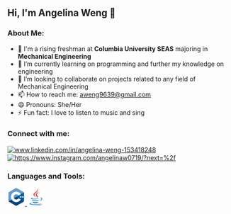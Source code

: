 ## Hi, I'm Angelina Weng 👋

### About Me:
- 🏫 I'm a rising freshman at **Columbia University SEAS** majoring in **Mechanical Engineering**
- 🌱 I’m currently learning on programming and further my knowledge on engineering
- 👯 I’m looking to collaborate on projects related to any field of Mechanical Engineering
- 📫 How to reach me: <aweng9639@gmail.com>
- 😄 Pronouns: She/Her
- ⚡ Fun fact: I love to listen to music and sing

<h3 align="left">Connect with me:</h3>
<p align="left">
<a href="https://www.linkedin.com/in/angelina-weng-153418248/" target="blank"><img align="center" src="https://raw.githubusercontent.com/rahuldkjain/github-profile-readme-generator/master/src/images/icons/Social/linked-in-alt.svg" alt="www.linkedin.com/in/angelina-weng-153418248" height="30" width="40" /></a>
<a href="https://www.instagram.com/angelinaw0719/" target="blank"><img align="center" src="https://raw.githubusercontent.com/rahuldkjain/github-profile-readme-generator/master/src/images/icons/Social/instagram.svg" alt="https://www.instagram.com/angelinaw0719/?next=%2f" height="30" width="40" /></a>
</p>

<h3 align="left">Languages and Tools:</h3>
<p align="left"> <a href="https://www.w3schools.com/cpp/" target="_blank" rel="noreferrer"> <img src="https://raw.githubusercontent.com/devicons/devicon/master/icons/cplusplus/cplusplus-original.svg" alt="cplusplus" width="40" height="40"/> </a> <a href="https://www.java.com" target="_blank" rel="noreferrer"> <img src="https://raw.githubusercontent.com/devicons/devicon/master/icons/java/java-original.svg" alt="java" width="40" height="40"/> </a> </p>
